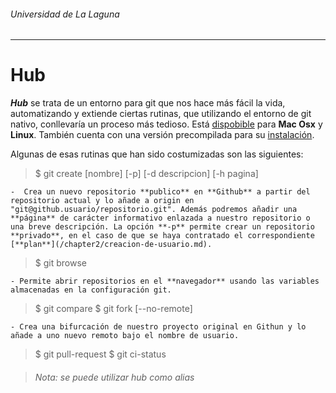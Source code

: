 ###### *Universidad de La Laguna*
---
# Hub

***Hub*** se trata de un entorno para git que nos hace más fácil la vida, automatizando y extiende ciertas rutinas, que utilizando el entorno de git nativo, conllevaría un proceso más tedioso. Está [dispobible](https://github.com/github/hub) para **Mac Osx** y **Linux**. También cuenta con una versión precompilada para su [instalación](https://github.com/github/hub/releases).

Algunas de esas rutinas que han sido costumizadas son las siguientes:

> $ git create [nombre] [-p] [-d descripcion] [-h pagina]

    -  Crea un nuevo repositorio **publico** en **Github** a partir del repositorio actual y lo añade a origin en "git@github.usuario/repositorio.git". Además podremos añadir una **página** de carácter informativo enlazada a nuestro repositorio o una breve descripción. La opción **-p** permite crear un repositorio **privado**, en el caso de que se haya contratado el correspondiente [**plan**](/chapter2/creacion-de-usuario.md).

> $ git browse

    - Permite abrir repositorios en el **navegador** usando las variables almacenadas en la configuración git.
    
> $ git compare
> $ git fork [--no-remote]

    - Crea una bifurcación de nuestro proyecto original en Githun y lo añade a uno nuevo remoto bajo el nombre de usuario.
    
> $ git pull-request
> $ git ci-status

> ###### *Nota: se puede utilizar hub como alias*

